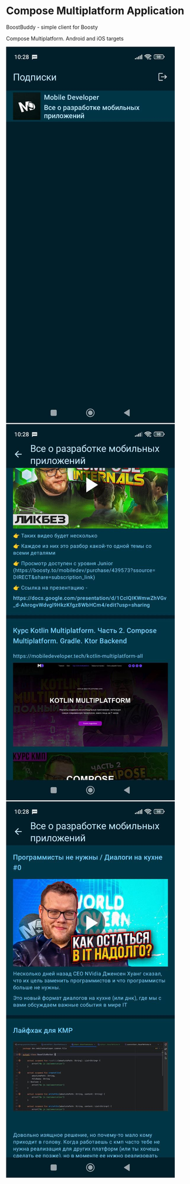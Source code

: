 # Compose Multiplatform Application

BoostBuddy - simple client for Boosty

Compose Multiplatform. Android and iOS targets

![1f8bceb4-b697-42b1-93c5-1c53fd6475b1.jpeg](images%2F1f8bceb4-b697-42b1-93c5-1c53fd6475b1.jpeg)
![f6c1c2e4-481e-49d1-b4cc-ecb5e8e6725f.jpeg](images%2Ff6c1c2e4-481e-49d1-b4cc-ecb5e8e6725f.jpeg)
![1158375f-fe37-4299-9572-6c4425853c9d.jpeg](images%2F1158375f-fe37-4299-9572-6c4425853c9d.jpeg)
